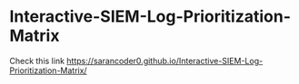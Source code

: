 # Interactive-SIEM-Log-Prioritization-Matrix

Check this link https://sarancoder0.github.io/Interactive-SIEM-Log-Prioritization-Matrix/
